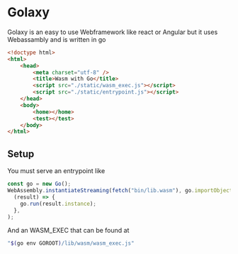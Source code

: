 # Golaxy
Golaxy is an easy to use Webframework like react or Angular but it uses Webassambly and is written in go 
```html
<!doctype html>
<html>
    <head>
        <meta charset="utf-8" />
        <title>Wasm with Go</title>
        <script src="./static/wasm_exec.js"></script>
        <script src="./static/entrypoint.js"></script>
    </head>
    <body>
        <home></home>
        <test></test>
    </body>
</html>
```

## Setup
You must serve an entrypoint like 
```javascript
const go = new Go();
WebAssembly.instantiateStreaming(fetch("bin/lib.wasm"), go.importObject).then(
  (result) => {
    go.run(result.instance);
  },
);
```
And an WASM_EXEC that can be found at 
```bash
"$(go env GOROOT)/lib/wasm/wasm_exec.js"
```
